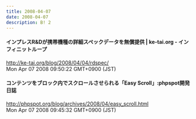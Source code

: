 ```yaml
---
title: 2008-04-07
date: 2008-04-07
description: B! 2
---
```


#### インプレスR&Dが携帯機種の詳細スペックデータを無償提供 | ke-tai.org - インフィニットループ
http://ke-tai.org/blog/2008/04/04/rdspec/<br>
Mon Apr 07 2008 09:50:22 GMT+0900 (JST)<br>


#### コンテンツをブロック内でスクロールさせられる「Easy Scroll」:phpspot開発日誌
http://phpspot.org/blog/archives/2008/04/easy_scroll.html<br>
Mon Apr 07 2008 09:45:32 GMT+0900 (JST)<br>


